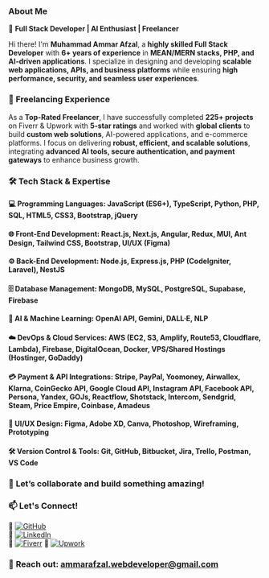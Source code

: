 ### **About Me**  

🚀 **Full Stack Developer | AI Enthusiast | Freelancer**  

Hi there! I'm **Muhammad Ammar Afzal**, a **highly skilled Full Stack Developer** with **6+ years of experience** in **MEAN/MERN stacks, PHP, and AI-driven applications**. I specialize in designing and developing **scalable web applications, APIs, and business platforms** while ensuring **high performance, security, and seamless user experiences**.  

### **💼 Freelancing Experience**  
As a **Top-Rated Freelancer**, I have successfully completed **225+ projects** on Fiverr & Upwork with **5-star ratings** and worked with **global clients** to build **custom web solutions**, AI-powered applications, and e-commerce platforms. I focus on delivering **robust, efficient, and scalable solutions**, integrating **advanced AI tools, secure authentication, and payment gateways** to enhance business growth.  

### **🛠️ Tech Stack & Expertise**  
#### **💻 Programming Languages:**  JavaScript (ES6+), TypeScript, Python, PHP, SQL, HTML5, CSS3, Bootstrap, jQuery  

#### **🌐 Front-End Development:**  React.js, Next.js, Angular, Redux, MUI, Ant Design, Tailwind CSS, Bootstrap, UI/UX (Figma)  

#### **⚙️ Back-End Development:**  Node.js, Express.js, PHP (CodeIgniter, Laravel), NestJS  

#### **🗄️ Database Management:**  MongoDB, MySQL, PostgreSQL, Supabase, Firebase  

#### **🤖 AI & Machine Learning:**  OpenAI API, Gemini, DALL·E, NLP  

#### **☁️ DevOps & Cloud Services:**  AWS (EC2, S3, Amplify, Route53, Cloudflare, Lambda), Firebase, DigitalOcean, Docker, VPS/Shared Hostings (Hostinger, GoDaddy)  

#### **💳 Payment & API Integrations:**  Stripe, PayPal, Yoomoney, Airwallex, Klarna, CoinGecko API, Google Cloud API, Instagram API, Facebook API, Persona, Yandex, GOJs, Reactflow, Shotstack, Intercom, Sendgrid, Steam, Price Empire, Coinbase, Amadeus  

#### **🎨 UI/UX Design:**  Figma, Adobe XD, Canva, Photoshop, Wireframing, Prototyping  

#### **🛠️ Version Control & Tools:**  Git, GitHub, Bitbucket, Jira, Trello, Postman, VS Code  



### 🚀 **Let’s collaborate and build something amazing!**  


### 📫 Let's Connect!  
🔗 [![GitHub](https://img.shields.io/badge/GitHub-000?style=for-the-badge&logo=github&logoColor=white)](https://github.com/ammarDeveloper400)  
🔗 [![LinkedIn](https://img.shields.io/badge/LinkedIn-0077B5?style=for-the-badge&logo=linkedin&logoColor=white)](https://www.linkedin.com/in/ammar-afzal-codex)  
🔗 [![Fiverr](https://img.shields.io/badge/Fiverr-1DBF73?style=for-the-badge&logo=fiverr&logoColor=white)](https://www.fiverr.com/s/jjG61Z7)
🔗 [![Upwork](https://img.shields.io/badge/Upwork-6FDA44?style=for-the-badge&logo=upwork&logoColor=white)](https://www.upwork.com/freelancers/~017ca17ee2b3846a52)  


### 📩 **Reach out:** ammarafzal.webdeveloper@gmail.com








  

